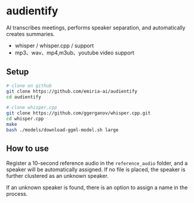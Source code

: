 # audientify

AI transcribes meetings, performs speaker separation, and automatically creates summaries.

- whisper / whisper.cpp / support
- mp3、wav、mp4,m3ub、youtube video support

## Setup

```bash
# clone on github
git clone https://github.com/emiria-ai/audientify
cd audientify

# clone whisper.cpp
git clone https://github.com/ggerganov/whisper.cpp.git
cd whisper.cpp
make
bash ./models/download-ggml-model.sh large
```

## How to use

Register a 10-second reference audio in the `reference_audio` folder, and a speaker will be automatically assigned. If no file is placed, the speaker is further clustered as an unknown speaker.

If an unknown speaker is found, there is an option to assign a name in the process.
